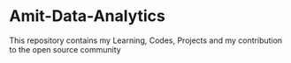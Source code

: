 # Amit-Data-Analytics
This repository contains my Learning, Codes, Projects and my contribution to the open source community
